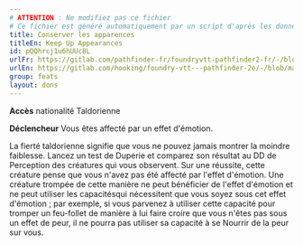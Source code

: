 ```yaml
---
# ATTENTION : Ne modifiez pas ce fichier
# Ce fichier est généré automatiquement par un script d'après les données du module Foundry VTT officiel et de sa traduction
title: Conserver les apparences
titleEn: Keep Up Appearances
id: pQQhrcj1u6hUUc8L
urlFr: https://gitlab.com/pathfinder-fr/foundryvtt-pathfinder2-fr/-/blob/master/data/feats/pQQhrcj1u6hUUc8L.htm
urlEn: https://gitlab.com/hooking/foundry-vtt---pathfinder-2e/-/blob/master/packs/data/feats.db/keep-up-appearances.json
group: feats
layout: dons
---
```

**Accès** nationalité Taldorienne

**Déclencheur** Vous êtes affecté par un effet d'émotion.

La fierté taldorienne signifie que vous ne pouvez jamais montrer la moindre faiblesse. Lancez un test de Duperie et comparez son résultat au DD de Perception des créatures qui vous observent. Sur une réussite, cette créature pense que vous n'avez pas été affecté par l'effet d'émotion. Une créature trompée de cette manière ne peut bénéficier de l'effet d'émotion et ne peut utiliser les capacitésqui nécessitent que vous soyez sous cet effet d'émotion ; par exemple, si vous parvenez à utiliser cette capacité pour tromper un feu-follet de manière à lui faire croire que vous n'êtes pas sous un effet de peur, il ne pourra pas utiliser sa capacité à se Nourrir de la peur sur vous.



